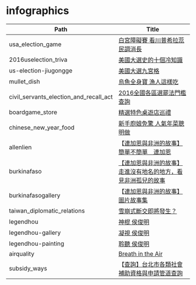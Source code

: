 # infographics

| Path | Title |
|----------------------------------------|--------------------------------------------------------------|
| usa_election_game | [白宮障礙賽 看川普希拉蕊民調消長](https://mirrormedia.mg/projects/usa_election_game/) |
| 2016uselection_triva | [美國大選史的十個冷知識](https://mirrormedia.mg/projects/2016uselection_triva/) |
| us-election-jiugongge | [美國大選九宮格](https://mirrormedia.mg/projects/jiugongge/) |
| mullet_dish | [烏魚全身寶 漁人這樣吃](https://mirrormedia.mg/projects/mullet_dish/) |
| civil_servants_election_and_recall_act | [2016全國各區選罷法門檻查詢](https://mirrormedia.mg/projects/civil_servants_election_and_recall_act/) |
| boardgame_store | [精選特色桌遊店巡禮](https://mirrormedia.mg/projects/boardgame_store/) |
| chinese_new_year_food | [新手廚娘免驚 人氣年菜聰明做](https://mirrormedia.mg/projects/chinese_new_year_food/) |
| allenlien | 【[連加恩與非洲的故事】簡單不簡單　連加恩](https://mirrormedia.mg/projects/allenlien/) |
| burkinafaso | [【連加恩與非洲的故事】走進沒有地名的地方，看見非洲孤兒的故事](https://mirrormedia.mg/projects/burkinafaso/) |
| burkinafasogallery | 【[連加恩與非洲的故事】圖片故事集](https://mirrormedia.mg/projects/burkinafasogallery/) |
| taiwan_diplomatic_relations | [雪崩式斷交即將發生？](https://mirrormedia.mg/projects/taiwan_diplomatic_relations/) |
| legendhou | [神棍 侯俊明](https://mirrormedia.mg/projects/legendhou/) |
| legendhou-gallery | [凝視 侯俊明](https://mirrormedia.mg/projects/legendhou-gallery/) |
| legendhou-painting | [聆聽 侯俊明](https://mirrormedia.mg/projects/egendhou-painting/) |
| airquality | [Breath in the Air](https://mirrormedia.mg/projects/airquality/) |
| subsidy_ways | 【[查詢】台北市各類社會補助資格與申請管道查詢](https://mirrormedia.mg/projects/subsidy_ways/) |

